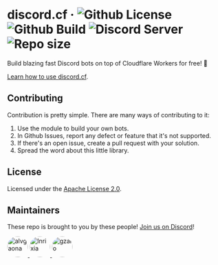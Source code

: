 # discord.cf &middot; ![Github License](https://img.shields.io/github/license/discordcf/discordcf?color=blue) ![Github Build](https://img.shields.io/github/actions/workflow/status/discordcf/discordcf/build.yaml?branch=main) ![Discord Server](https://img.shields.io/discord/1007829093556953169?color=5865F2&logo=discord&logoColor=white) ![Repo size](https://img.shields.io/github/repo-size/discordcf/discordcf?color=blue&label=discordcf&logo=github&logoColor=black)

Build blazing fast Discord bots on top of Cloudflare Workers for free! :rocket:

[Learn how to use discord.cf]().

## Contributing

Contribution is pretty simple.
There are many ways of contributing to it:

1. Use the module to build your own bots.
2. In Github Issues, report any defect or feature that it's not supported.
3. If there's an open issue, create a pull request with your solution.
4. Spread the word about this little library.

## License

Licensed under the [Apache License 2.0](./LICENSE).

## Maintainers

These repo is brought to you by these people! [Join us on Discord](https://discord.com/invite/2v3NYMbWxy)!

<a href="https://github.com/alvgaona">
  <img style="width:3rem;height:3rem;border-radius:1.5rem" alt="alvgaona" title="alvgaona" src="https://avatars.githubusercontent.com/u/13088001?s=64">
</a>
<a href="https://github.com/Inrixia">
  <img style="width:3rem;height:3rem;border-radius:1.5rem;" alt="Inrixia" title="alvgaona" src="https://avatars.githubusercontent.com/u/6373693?s=64">
</a>
<a href="https://github.com/gzalo">
  <img style="width:3rem;height:3rem;border-radius:1.5rem;" alt="gzalo" title="gzalo" src="https://avatars.githubusercontent.com/u/538127?s=64">
</a>
